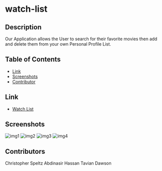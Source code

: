 # watch-list


## Description
Our Application allows the User to search for their favorite movies then add and delete them from your own Personal Profile List.

## Table of Contents
- [Link](#link)
- [Screenshots](#screenshots)
- [Contributor](#contributor)


## Link
- [Watch List](https://frozen-meadow-15499.herokuapp.com/)

## Screenshots
![img1](https://user-images.githubusercontent.com/37876358/159620938-2cea747f-2bc2-4970-b92b-b6a1fcef9577.jpg)
![img2](https://user-images.githubusercontent.com/37876358/159620953-17b21538-3efa-4263-9bd9-263502bf3b5e.jpg)
![img3](https://user-images.githubusercontent.com/37876358/159620958-74a44de3-04b8-4d66-9051-3be9b14cc4ff.jpg)
![img4](https://user-images.githubusercontent.com/37876358/159620972-d4f67049-90cf-419d-b999-255630179ddc.jpg)

## Contributors
Christopher Speltz
Abdinasir Hassan
Tavian Dawson


